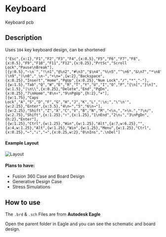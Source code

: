 # Keyboard
Keyboard pcb

## Description
Uses ` 104 ` key keyboard design, can be shortened

    ["Esc",{x:1},"F1","F2","F3","F4",{x:0.5},"F5","F6","F7","F8",{x:0.5},"F9","F10","F11","F12",{x:0.25},"PrtSc","Scroll Lock","Pause\nBreak"],
    [{y:0.5},"~\n`","!\n1","@\n2","#\n3","$\n4","%\n5","^\n6","&\n7","*\n8","(\n9",")\n0","_\n-","+\n=",{w:2},"Backspace",{x:0.25},"Insert","Home","PgUp",{x:0.25},"Num Lock","/","*","-"],
    [{w:1.5},"Tab","Q","W","E","R","T","Y","U","I","O","P","{\n[","}\n]",{w:1.5},"|\n\\",{x:0.25},"Delete","End","PgDn",{x:0.25},"7\nHome","8\n↑","9\nPgUp",{h:2},"+"],
    [{w:1.75},"Caps Lock","A","S","D","F","G","H","J","K","L",":\n;","\"\n'",{w:2.25},"Enter",{x:3.5},"4\n←","5","6\n→"],
    [{w:2.25},"Shift","Z","X","C","V","B","N","M","<\n,",">\n.","?\n/",{w:2.75},"Shift",{x:1.25},"↑",{x:1.25},"1\nEnd","2\n↓","3\nPgDn",{h:2},"Enter"],
    [{w:1.25},"Ctrl",{w:1.25},"Win",{w:1.25},"Alt",{a:7,w:6.25},"",{a:4,w:1.25},"Alt",{w:1.25},"Win",{w:1.25},"Menu",{w:1.25},"Ctrl",{x:0.25},"←","↓","→",{x:0.25,w:2},"0\nIns",".\nDel"]

#### Example Layout
![Layout](https://blog.wooting.nl/wp-content/uploads/2018/01/Full-size-keyboard-form-factor-min.png)

#### Plans to have:
- Fusion 360 Case and Board Design
- Generative Design Case
- Stress Simulations

## How to use
The ` .brd ` & ` .sch ` Files are from **Autodesk Eagle**

Open the parent folder in Eagle and you can see the schematic and board design.
